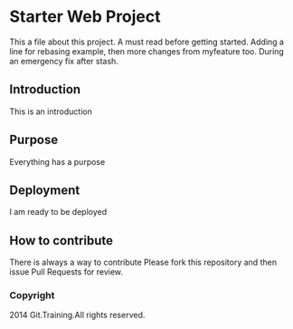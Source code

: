 # Starter Web Project

This a file about this project. A must read before getting started.
Adding a line for rebasing example, then more changes from myfeature too.
During an emergency fix after stash.

## Introduction
This is an introduction

## Purpose
Everything has a purpose

## Deployment
I am ready to be deployed

## How to contribute
There is always a way to contribute
Please fork this repository and then issue Pull Requests for review.

### Copyright

2014 Git.Training.All rights reserved.  